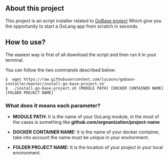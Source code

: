 ## About this project

This project is an script installer related to [GoBase project](https://github.com/lucasnv/gobase) Which give you the opportunity to start a GoLang app from scratch in seconds.

## How to use?

The easiest way is first of all download the script and then run it in your terminal.

You can follow the two commands described below:

```shell
$  wget https://raw.githubusercontent.com/lucasnv/gobase-installer/master/install-go-base-project.sh`
$  ./install-go-base-project.sh [MODULE PATH] [DOCKER CONTAINER NAME] [FOLDER PROJECT NAME]`
```

### What does it means each parameter?

- **MODULE PATH:** It is the name of your GoLang module, in the most of the cases is something like **github.com/orgnanization/project-name**

- **DOCKER CONTAINER NAME:** It is the name of your docker container, take into account the name must be unique in your environment.

- **FOLDER PROJECT NAME:** It is the location of your project in your local environment.

